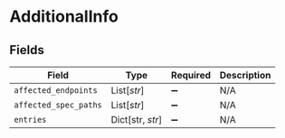 # AdditionalInfo


## Fields

| Field                 | Type                  | Required              | Description           |
| --------------------- | --------------------- | --------------------- | --------------------- |
| `affected_endpoints`  | List[*str*]           | :heavy_minus_sign:    | N/A                   |
| `affected_spec_paths` | List[*str*]           | :heavy_minus_sign:    | N/A                   |
| `entries`             | Dict[str, *str*]      | :heavy_minus_sign:    | N/A                   |
